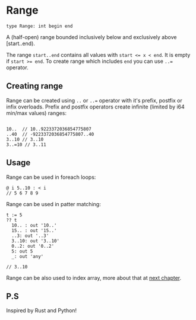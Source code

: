 # Range

```zh
type Range: int begin end
```

A (half-open) range bounded inclusively below and exclusively above [start..end).

The range `start..end` contains all values with `start <= x < end`. It is empty if `start >= end`. To create range which includes `end` you can use `..=` operator.

## Creating range

Range can be created using `..` or `..=` operator with it's prefix, postfix or infix overloads. Prefix and postfix operators create infinite (limited by i64 min/max values) ranges:

```zh

10..  // 10..9223372036854775807
..40  // -9223372036854775807..40
3..10 // 3..10
3..=10 // 3..11

```

## Usage

Range can be used in foreach loops:

```zh
@ i 5..10 : < i
// 5 6 7 8 9
```

Range can be used in patter matching:

```zh
t := 5
?? t
  10.. : out '10..'
  15.. : out '15..'
  ..3: out '..3'
  3..10: out '3..10'
  0..2: out '0..2'
  5: out 5
  _: out 'any'

// 3..10
```

Range can be also used to index array, more about that at [next chapter](https://wgmlgz.github.io/zhaba/?page=docs&chapter=15).

## P.S

Inspired by Rust and Python!
